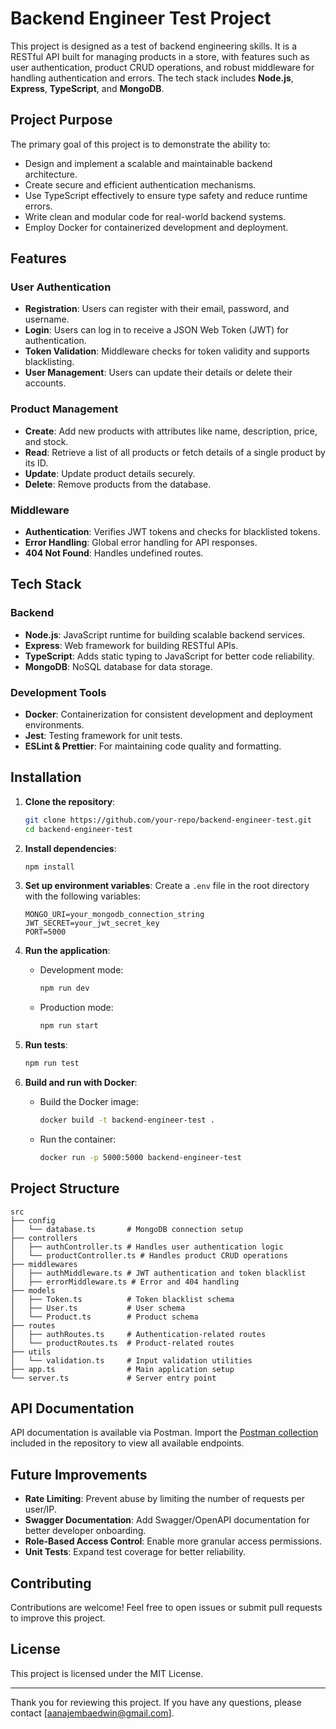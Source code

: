 # Backend Engineer Test Project

This project is designed as a test of backend engineering skills. It is a RESTful API built for managing products in a store, with features such as user authentication, product CRUD operations, and robust middleware for handling authentication and errors. The tech stack includes **Node.js**, **Express**, **TypeScript**, and **MongoDB**.

## Project Purpose

The primary goal of this project is to demonstrate the ability to:
- Design and implement a scalable and maintainable backend architecture.
- Create secure and efficient authentication mechanisms.
- Use TypeScript effectively to ensure type safety and reduce runtime errors.
- Write clean and modular code for real-world backend systems.
- Employ Docker for containerized development and deployment.

## Features

### User Authentication
- **Registration**: Users can register with their email, password, and username.
- **Login**: Users can log in to receive a JSON Web Token (JWT) for authentication.
- **Token Validation**: Middleware checks for token validity and supports blacklisting.
- **User Management**: Users can update their details or delete their accounts.

### Product Management
- **Create**: Add new products with attributes like name, description, price, and stock.
- **Read**: Retrieve a list of all products or fetch details of a single product by its ID.
- **Update**: Update product details securely.
- **Delete**: Remove products from the database.

### Middleware
- **Authentication**: Verifies JWT tokens and checks for blacklisted tokens.
- **Error Handling**: Global error handling for API responses.
- **404 Not Found**: Handles undefined routes.

## Tech Stack

### Backend
- **Node.js**: JavaScript runtime for building scalable backend services.
- **Express**: Web framework for building RESTful APIs.
- **TypeScript**: Adds static typing to JavaScript for better code reliability.
- **MongoDB**: NoSQL database for data storage.

### Development Tools
- **Docker**: Containerization for consistent development and deployment environments.
- **Jest**: Testing framework for unit tests.
- **ESLint & Prettier**: For maintaining code quality and formatting.

## Installation

1. **Clone the repository**:
   ```bash
   git clone https://github.com/your-repo/backend-engineer-test.git
   cd backend-engineer-test
   ```

2. **Install dependencies**:
   ```bash
   npm install
   ```

3. **Set up environment variables**:
   Create a `.env` file in the root directory with the following variables:
   ```env
   MONGO_URI=your_mongodb_connection_string
   JWT_SECRET=your_jwt_secret_key
   PORT=5000
   ```

4. **Run the application**:
   - Development mode:
     ```bash
     npm run dev
     ```
   - Production mode:
     ```bash
     npm run start
     ```

5. **Run tests**:
   ```bash
   npm run test
   ```

6. **Build and run with Docker**:
   - Build the Docker image:
     ```bash
     docker build -t backend-engineer-test .
     ```
   - Run the container:
     ```bash
     docker run -p 5000:5000 backend-engineer-test
     ```

## Project Structure

```
src
├── config
│   └── database.ts       # MongoDB connection setup
├── controllers
│   ├── authController.ts # Handles user authentication logic
│   └── productController.ts # Handles product CRUD operations
├── middlewares
│   ├── authMiddleware.ts # JWT authentication and token blacklist
│   ├── errorMiddleware.ts # Error and 404 handling
├── models
│   ├── Token.ts          # Token blacklist schema
│   ├── User.ts           # User schema
│   └── Product.ts        # Product schema
├── routes
│   ├── authRoutes.ts     # Authentication-related routes
│   └── productRoutes.ts  # Product-related routes
├── utils
│   └── validation.ts     # Input validation utilities
├── app.ts                # Main application setup
└── server.ts             # Server entry point
```

## API Documentation

API documentation is available via Postman. Import the [Postman collection](postman-collection.json) included in the repository to view all available endpoints.

## Future Improvements

- **Rate Limiting**: Prevent abuse by limiting the number of requests per user/IP.
- **Swagger Documentation**: Add Swagger/OpenAPI documentation for better developer onboarding.
- **Role-Based Access Control**: Enable more granular access permissions.
- **Unit Tests**: Expand test coverage for better reliability.

## Contributing

Contributions are welcome! Feel free to open issues or submit pull requests to improve this project.

## License

This project is licensed under the MIT License.

---

Thank you for reviewing this project. If you have any questions, please contact [aanajembaedwin@gmail.com].